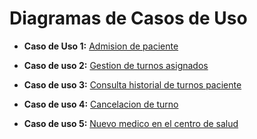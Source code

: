 # Diagramas de Casos de Uso

- **Caso de Uso 1:** [Admision de paciente](https://drive.google.com/drive/folders/1E7bNW6L-CMAlMtioyDZy3nywBCsn0yb6)

- **Caso de uso 2:** [Gestion de turnos asignados](https://drive.google.com/drive/folders/1E7bNW6L-CMAlMtioyDZy3nywBCsn0yb6)

- **Caso de uso 3:** [Consulta historial de turnos paciente](https://drive.google.com/drive/folders/1E7bNW6L-CMAlMtioyDZy3nywBCsn0yb6)

- **Caso de uso 4:** [Cancelacion de turno](https://drive.google.com/drive/folders/1E7bNW6L-CMAlMtioyDZy3nywBCsn0yb6)

- **Caso de uso 5:** [Nuevo medico en el centro de salud](https://drive.google.com/file/d/1CCSySV8q7e5QcMr954f7Q02NVWEjdByD/view?usp=sharing)
